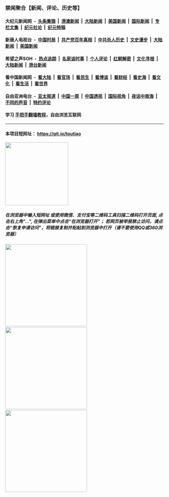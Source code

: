 ### 禁闻聚合【新闻、评论、历史等】

#### 大纪元新闻网 &nbsp;-&nbsp; [头条集锦](indexes/E头条集锦.md?t=03170002) &nbsp;|&nbsp; [港澳新闻](indexes/E港澳新闻.md?t=03170002)  &nbsp;|&nbsp; [大陆新闻](indexes/E大陆新闻.md?t=03170002) &nbsp;|&nbsp; [美国新闻](indexes/E美国新闻.md?t=03170002) &nbsp;|&nbsp; [国际新闻](indexes/E国际新闻.md?t=03170002) &nbsp;|&nbsp; [专栏文集](indexes/E专栏文集.md?t=03170002) &nbsp;|&nbsp; [纪元社论](indexes/E纪元社论.md?t=03170002) &nbsp;|&nbsp; [纪元特稿](indexes/E纪元特稿.md?t=03170002) 

#### 新唐人电视台 &nbsp;-&nbsp; [中国时局](indexes/N中国时局.md?t=03170002) &nbsp;|&nbsp; [共产党百年真相](indexes/N共产党百年真相.md?t=03170002) &nbsp;|&nbsp; [中共杀人历史](indexes/N中共杀人历史.md?t=03170002) &nbsp;|&nbsp; [文史漫步](indexes/N文史漫步.md?t=03170002) &nbsp;|&nbsp; [大陆新闻](indexes/N大陆新闻.md?t=03170002) &nbsp;|&nbsp; [美国新闻](indexes/N美国新闻.md?t=03170002)

#### 希望之声SOH &nbsp;-&nbsp; [热点追踪](indexes/H热点追踪.md?t=03170002) &nbsp;|&nbsp; [名家谈时事](indexes/H名家谈时事.md?t=03170002) &nbsp;|&nbsp; [个人评论](indexes/H个人评论.md?t=03170002)  &nbsp;|&nbsp; [红朝解密](indexes/H红朝解密.md?t=03170002) &nbsp;|&nbsp; [文化寻根](indexes/H文化寻根.md?t=03170002) &nbsp;|&nbsp; [大陆新闻](indexes/H大陆新闻.md?t=03170002) &nbsp;|&nbsp; [港台新闻](indexes/H港台新闻.md?t=03170002)

#### 看中国新闻网 &nbsp;-&nbsp; [看大陆](indexes/S看大陆.md?t=03170002) &nbsp;|&nbsp; [看官场](indexes/S看官场.md?t=03170002) &nbsp;|&nbsp; [看民生](indexes/S看民生.md?t=03170002)  &nbsp;|&nbsp; [看博谈](indexes/S看博谈.md?t=03170002) &nbsp;|&nbsp; [看财经](indexes/S看财经.md?t=03170002) &nbsp;|&nbsp; [看史海](indexes/S看史海.md?t=03170002) &nbsp;|&nbsp; [看文化](indexes/S看文化.md?t=03170002) &nbsp;|&nbsp; [看生活](indexes/S看生活.md?t=03170002) &nbsp;|&nbsp; [看世界](indexes/S看世界.md?t=03170002)

#### 自由亚洲电台 &nbsp;-&nbsp; [亚太报道](indexes/R亚太报道.md?t=03170002) &nbsp;|&nbsp; [中国一周](indexes/R中国一周.md?t=03170002) &nbsp;|&nbsp; [中国透视](indexes/R中国透视.md?t=03170002)  &nbsp;|&nbsp; [国际视角](indexes/R国际视角.md?t=03170002) &nbsp;|&nbsp; [夜话中南海](indexes/R夜话中南海.md?t=03170002) &nbsp;|&nbsp; [不同的声音](indexes/R不同的声音.md?t=03170002) &nbsp;|&nbsp; [特约评论](indexes/R特约评论.md?t=03170002)

#### 学习 [手把手翻墙教程](https://github.com/gfw-breaker/guides/wiki)，自由浏览互联网

----

#### 本项目短网址： https://git.io/toutiao
<img src="https://raw.githubusercontent.com/gfw-breaker/banned-news/master/scripts/img/qr.png" width="200px"/>  

##### 在浏览器中输入短网址 或使用微信、支付宝等二维码工具扫描二维码打开页面, 点击右上角"...", 在弹出菜单中点击“在浏览器打开”； 若网页被举报禁止访问，请点击“恢复申请访问”，将链接复制并粘贴到浏览器中打开（请不要使用QQ或360浏览器）

<img src="https://raw.githubusercontent.com/gfw-breaker/banned-news/master/scripts/img/1.png" width="260px"/> &nbsp; <img src="https://raw.githubusercontent.com/gfw-breaker/banned-news/master/scripts/img/2.png" width="260px"/> &nbsp; <img src="https://raw.githubusercontent.com/gfw-breaker/banned-news/master/scripts/img/3.png" width="260px"/>
